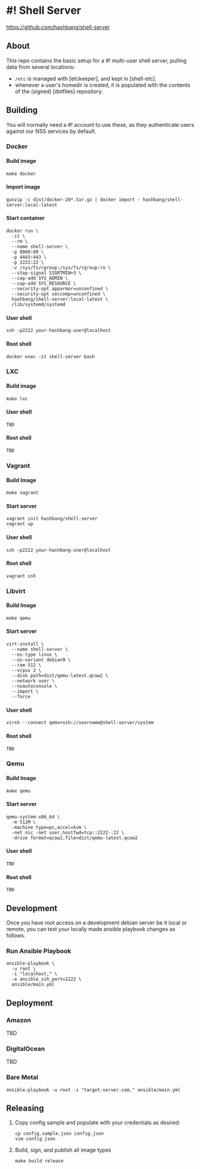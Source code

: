 # #! Shell Server #

<https://github.com/hashbang/shell-server>

## About ##

This repo contains the basic setup for a #! multi-user shell server,
pulling data from several locations:
- `/etc` is managed with [etckeeper], and kept in [shell-etc].
- whenever a user's homedir is created, it is populated with
  the contents of the (signed) [dotfiles] repository.

## Building ##

You will normally need a #! account to use these, as they authenticate users
against our NSS services by default.

### Docker ###

#### Build image ####
```
make docker
```

#### Import image ####
```
gunzip -c dist/docker-20*.tar.gz | docker import - hashbang/shell-server:local-latest
```

#### Start container ####
```
docker run \
  -it \
  --rm \
  --name shell-server \
  -p 8080:80 \
  -p 4443:443 \
  -p 2222:22 \
  -v /sys/fs/cgroup:/sys/fs/cgroup:ro \
  --stop-signal SIGRTMIN+3 \
  --cap-add SYS_ADMIN \
  --cap-add SYS_RESOURCE \
  --security-opt apparmor=unconfined \
  --security-opt seccomp=unconfined \
  hashbang/shell-server:local-latest \
  /lib/systemd/systemd
```

#### User shell ####
```
ssh -p2222 your-hashbang-user@localhost
```

#### Root shell ####
```
docker exec -it shell-server bash
```

### LXC ###

#### Build image ####
```
make lxc
```

#### User shell ####
```
TBD
```

#### Root shell ####
```
TBD
```

### Vagrant ###

#### Build Image ####
```
make vagrant
```

#### Start server ####
```
vagrant init hashbang/shell-server
vagrant up
```

#### User shell ####
```
ssh -p2222 your-hashbang-user@localhost
```

#### Root shell ####
```
vagrant ssh
```

### Libvirt ###

#### Build Image ####
```
make qemu
```

#### Start server ####

```
virt-install \
  --name shell-server \
  --os-type linux \
  --os-variant debian9 \
  --ram 512 \
  --vcpus 2 \
  --disk path=dist/qemu-latest.qcow2 \
  --network user \
  --noautoconsole \
  --import \
  --force
```

#### User shell ####
```
virsh --connect qemu+ssh://username@shell-server/system
```

#### Root shell ####
```
TBD
```

### Qemu ###

#### Build Image ####
```
make qemu
```

#### Start server ####

```
qemu-system-x86_64 \
  -m 512M \
  -machine type=pc,accel=kvm \
  -net nic -net user,hostfwd=tcp::2222-:22 \
  -drive format=qcow2,file=dist/qemu-latest.qcow2
```

#### User shell ####

```
TBD
```

#### Root shell ####

```
TBD
```

## Development ##

Once you have root access on a development debian server be it local or remote,
you can test your locally made ansible playbook changes as follows.

### Run Ansible Playbook
```
ansible-playbook \
  -u root \
  -i "localhost," \
  -e ansible_ssh_port=2222 \
  ansible/main.yml
```

## Deployment ##

### Amazon ###
TBD

### DigitalOcean ###
TBD

### Bare Metal ###
```
ansible-playbook -u root -i "target-server.com," ansible/main.yml
```

## Releasing ##

1. Copy config sample and populate with your credentials as desired:

    ```
    cp config.sample.json config.json
    vim config.json
    ```

2. Build, sign, and publish all image types
    ```
    make build release
    ```
